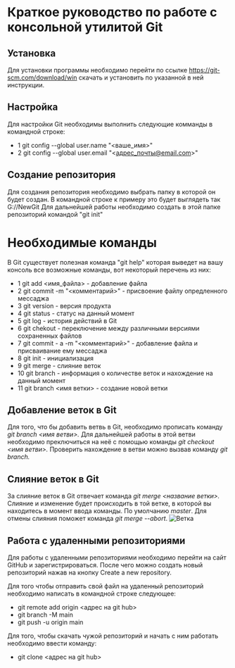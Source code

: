 # **Краткое руководство по работе с консольной утилитой Git**
## Установка
Для установки программы необходимо перейти по ссылке https://git-scm.com/download/win скачать и установить по указанной в ней инструкции.
## Настройка
Для настройки Git необходимы выполнить следующие комманды в командной строке:
* 1 git config --global user.name "<ваше_имя>"
* 2 git config --global user.email "<адрес_почты@email.com>"
## Создание репозитория
Для создания репозитория необходимо выбрать папку в которой он будет создан. В командной строке к примеру это будет выглядеть так G://NewGit
Для дальнейшей работы необходимо создать в этой папке репозиторий командой "git init"
# Необходимые команды
В Git существует полезная команда "git help" которая выведет на вашу консоль все возможные команды, вот некоторый перечень из них:
* 1 git add <имя_файла> - добавление файла
* 2 git commit -m "<комментарий>" - присвоение файлу опредленного мессаджа
* 3 git version - версия продукта
* 4 git status - статус на данный момент
* 5 git log - история действий в Git
* 6 git chekout - переключение между различными версиями сохраненных файлов
* 7 git commit - a -m "<комментарий>" - добавление файла и присваивание ему мессаджа
* 8 git init - инициализация
* 9 git merge - слияние веток
* 10 git branch - информация о количестве веток и нахождение на данный момент
* 11 git branch <имя ветки> - создание новой ветки

## Добавление веток в Git
Для того, что бы добавить ветвь в Git, необходимо прописать команду *git branch <имя ветви>.* Для дальнейшей работы в этой ветви необходимо преключиться на неё с помощью команды *git checkout <имя ветви>.* Проверить нахождение в ветви можно вызвав команду *git branch.*


## Слияние веток в Git
За слияние веток в Git отвечает команда *git merge <название ветки>.* Слияние и изменение будет происходить в той ветке, в которой вы находитесь в момент ввода команды. По умолчанию *master*.
Для отмены слияния поможет команда *git merge --abort*.
![Ветка](branch.jpg)

## Работа с удаленными репозиториями

Для работы с удаленными репозиториями необходимо перейти на сайт GitHub и зарегистрироваться. После чего можно создать новый репозиторий нажав на кнопку Create a new repository. 

Для того чтобы отправить свой файл на удаленный репозиторий необходимо написать в командной строке следующее:

* git remote add origin <адрес на git hub>
* git branch -M main
* git push -u origin main

Для того, чтобы скачать чужой репозиторий и начать с ним работать необходимо ввести команду:
* git clone <адрес на git hub>